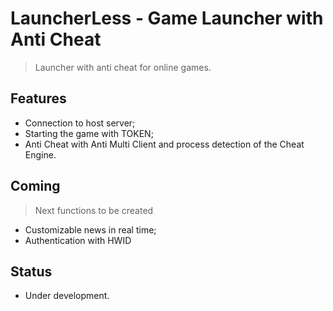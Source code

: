 # LauncherLess - Game Launcher with Anti Cheat
> Launcher with anti cheat for online games.

## Features
* Connection to host server;
* Starting the game with TOKEN;
* Anti Cheat with Anti Multi Client and process detection of the Cheat Engine.

## Coming
> Next functions to be created
* Customizable news in real time;
* Authentication with HWID

## Status

* Under development.

